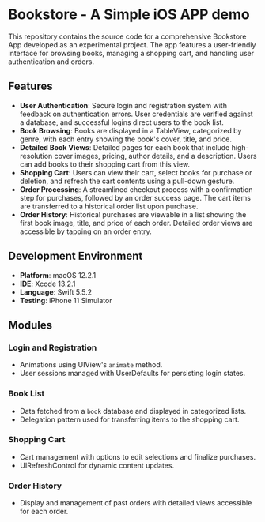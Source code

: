 # Bookstore - A Simple iOS APP demo

This repository contains the source code for a comprehensive Bookstore App developed as an experimental project. The app features a user-friendly interface for browsing books, managing a shopping cart, and handling user authentication and orders.

## Features

- **User Authentication**: Secure login and registration system with feedback on authentication errors. User credentials are verified against a database, and successful logins direct users to the book list.
- **Book Browsing**: Books are displayed in a TableView, categorized by genre, with each entry showing the book's cover, title, and price.
- **Detailed Book Views**: Detailed pages for each book that include high-resolution cover images, pricing, author details, and a description. Users can add books to their shopping cart from this view.
- **Shopping Cart**: Users can view their cart, select books for purchase or deletion, and refresh the cart contents using a pull-down gesture.
- **Order Processing**: A streamlined checkout process with a confirmation step for purchases, followed by an order success page. The cart items are transferred to a historical order list upon purchase.
- **Order History**: Historical purchases are viewable in a list showing the first book image, title, and price of each order. Detailed order views are accessible by tapping on an order entry.

## Development Environment

- **Platform**: macOS 12.2.1
- **IDE**: Xcode 13.2.1
- **Language**: Swift 5.5.2
- **Testing**: iPhone 11 Simulator

## Modules

### Login and Registration
- Animations using UIView's `animate` method.
- User sessions managed with UserDefaults for persisting login states.

### Book List
- Data fetched from a `book` database and displayed in categorized lists.
- Delegation pattern used for transferring items to the shopping cart.

### Shopping Cart
- Cart management with options to edit selections and finalize purchases.
- UIRefreshControl for dynamic content updates.

### Order History
- Display and management of past orders with detailed views accessible for each order.
